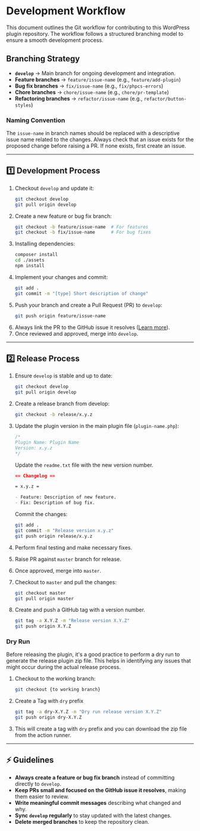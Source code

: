 # Development Workflow

This document outlines the Git workflow for contributing to this WordPress plugin repository. The workflow follows a structured branching model to ensure a smooth development process.

## Branching Strategy

- **`develop`** → Main branch for ongoing development and integration.
- **Feature branches** → `feature/issue-name` (e.g., `feature/add-plugin`)
- **Bug fix branches** → `fix/issue-name` (e.g., `fix/phpcs-errors`)
- **Chore branches** → `chore/issue-name` (e.g., `chore/pr-template`)
- **Refactoring branches** → `refactor/issue-name` (e.g., `refactor/button-styles`)

### Naming Convention

The `issue-name` in branch names should be replaced with a descriptive issue name related to the changes. Always check that an issue exists for the proposed change before raising a PR. If none exists, first create an issue.

---

## 1️⃣ Development Process

1. Checkout `develop` and update it:
   ```sh
   git checkout develop
   git pull origin develop
   ```
2. Create a new feature or bug fix branch:
   ```sh
   git checkout -b feature/issue-name  # For features
   git checkout -b fix/issue-name      # For bug fixes
   ```
3. Installing dependencies:
   ```sh
   composer install
   cd ./assets
   npm install
   ```
4. Implement your changes and commit:
   ```sh
   git add .
   git commit -m "[type] Short description of change"
   ```
5. Push your branch and create a Pull Request (PR) to `develop`:
   ```sh
   git push origin feature/issue-name
   ```
6. Always link the PR to the GitHub issue it resolves ([Learn more](https://docs.github.com/en/issues/tracking-your-work-with-issues/using-issues/linking-a-pull-request-to-an-issue)).
7. Once reviewed and approved, merge into `develop`.

---

## 2️⃣ Release Process

1. Ensure `develop` is stable and up to date:
   ```sh
   git checkout develop
   git pull origin develop
   ```
2. Create a release branch from develop:
   ```sh
   git checkout -b release/x.y.z
   ```
3. Update the plugin version in the main plugin file (`plugin-name.php`):

   ```php
   /*
   Plugin Name: Plugin Name
   Version: x.y.z
   */
   ```

   Update the `readme.txt` file with the new version number.

   ```md
   == Changelog ==

   = x.y.z =

   - Feature: Description of new feature.
   - Fix: Description of bug fix.
   ```

   Commit the changes:

   ```sh
   git add .
   git commit -m "Release version x.y.z"
   git push origin release/x.y.z
   ```

4. Perform final testing and make necessary fixes.
5. Raise PR against `master` branch for release.
6. Once approved, merge into `master`.
7. Checkout to `master` and pull the changes:
   ```sh
   git checkout master
   git pull origin master
   ```
8. Create and push a GitHub tag with a version number.
   ```sh
   git tag -a X.Y.Z -m "Release version X.Y.Z"
   git push origin X.Y.Z
   ```

### Dry Run

Before releasing the plugin, it's a good practice to perform a dry run to generate the release plugin zip file. This helps in identifying any issues that might occur during the actual release process.

1. Checkout to the working branch:

   ```sh
   git checkout {to working branch}
   ```

2. Create a Tag with `dry` prefix
   ```sh
   git tag -a dry-X.Y.Z -m "Dry run release version X.Y.Z"
   git push origin dry-X.Y.Z
   ```
3. This will create a tag with `dry` prefix and you can download the zip file from the action runner.

---

## ⚡ Guidelines

- **Always create a feature or bug fix branch** instead of committing directly to `develop`.
- **Keep PRs small and focused on the GitHub issue it resolves**, making them easier to review.
- **Write meaningful commit messages** describing what changed and why.
- **Sync `develop` regularly** to stay updated with the latest changes.
- **Delete merged branches** to keep the repository clean.
